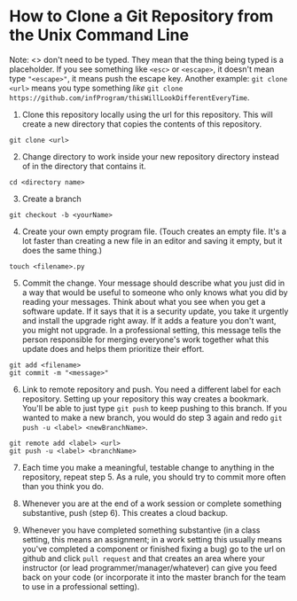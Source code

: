 # How to Clone a Git Repository from the Unix Command Line
Note: <> don't need to be typed. They mean that the thing being typed is a placeholder. If you see something like ```<esc>``` or ```<escape>```, it doesn't mean type ```"<escape>"```, it means push the escape key. Another example: ```git clone <url>``` means you type something *like* ```git clone https://github.com/infProgram/thisWillLookDifferentEveryTime```.

1. Clone this repository locally using the url for this repository. This will create a new directory that copies the contents of this repository.

```git clone <url>```

2. Change directory to work inside your new repository directory instead of in the directory that contains it.

```cd <directory name>```

3. Create a branch

```git checkout -b <yourName>```

4. Create your own empty program file. (Touch creates an empty file. It's a lot faster than creating a new file in an editor and saving it empty, but it does the same thing.)

```
touch <filename>.py
```

5. Commit the change. Your message should describe what you just did in a way that would be useful to someone who only knows what you did by reading your messages. Think about what you see when you get a software update. If it says that it is a security update, you take it urgently and install the upgrade right away. If it adds a feature you don't want, you might not upgrade. In a professional setting, this message tells the person responsible for merging everyone's work together what this update does and helps them prioritize their effort.

```
git add <filename>
git commit -m "<message>"
```

6. Link to remote repository and push. You need a different label for each repository. Setting up your repository this way creates a bookmark. You'll be able to just type ```git push``` to keep pushing to this branch. If you wanted to make a new branch, you would do step 3 again and redo ```git push -u <label> <newBranchName>```. 

```
git remote add <label> <url>
git push -u <label> <branchName>
```

7. Each time you make a meaningful, testable change to anything in the repository, repeat step 5. As a rule, you should try to commit more often than you think you do. 

8. Whenever you are at the end of a work session or complete something substantive, push (step 6). This creates a cloud backup.

9. Whenever you have completed something substantive (in a class setting, this means an assignment; in a work setting this usually means you've completed a component or finished fixing a bug) go to the url on github and click ```pull request``` and that creates an area where your instructor (or lead programmer/manager/whatever) can give you feed back on your code (or incorporate it into the master branch for the team to use in a professional setting). 
